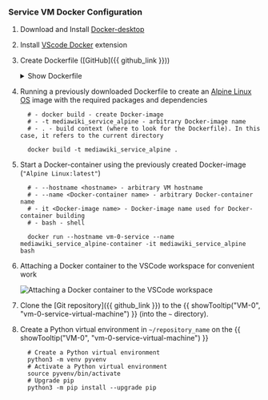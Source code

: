 <!-- # Service VM Docker Configuration-->

### Service VM Docker Configuration

1. Download and Install [Docker-desktop](https://www.docker.com/products/docker-desktop/ "Download Docker-desktop")
2. Install [VScode Docker](https://marketplace.visualstudio.com/items?itemName=ms-azuretools.vscode-docker) extension
3. Create Dockerfile ([GitHub]({{ github_link }}))

    <details>
    <summary>Show Dockerfile</summary>

         --8<-- "docs/assets/files/Dockerfile"
    
    </details>



4. Running a previously downloaded Dockerfile to create an [Alpine Linux OS](https://alpinelinux.org/) image with the required packages and dependencies
       
         # - docker build - create Docker-image  
         # - -t mediawiki_service_alpine - arbitrary Docker-image name  
         # - . - build context (where to look for the Dockerfile). In this case, it refers to the current directory  

         docker build -t mediawiki_service_alpine .  

5. Start a Docker-container using the previously created Docker-image (``"Alpine Linux:latest"``)

         # - --hostname <hostname> - arbitrary VM hostname  
         # - --name <Docker-container name> - arbitrary Docker-container name
         # - it <Docker-image name> - Docker-image name used for Docker-container building
         # - bash - shell

         docker run --hostname vm-0-service --name mediawiki_service_alpine-container -it mediawiki_service_alpine bash

6. Attaching a Docker container to the VSCode workspace for convenient work

    <img src="../assets/images/3.1. service_vm_docker_setup.gif" alt="Attaching a Docker container to the VSCode workspace"/>

7. Clone the [Git repository]({{ github_link }}) to the {{ showTooltip("VM-0", "vm-0-service-virtual-machine") }} (into the ``~`` directory).

8. Create a Python virtual environment in ``~/repository_name`` on the {{ showTooltip("VM-0", "vm-0-service-virtual-machine") }}

         # Create a Python virtual environment
         python3 -m venv pyvenv
         # Activate a Python virtual environment
         source pyvenv/bin/activate
         # Upgrade pip
         python3 -m pip install --upgrade pip